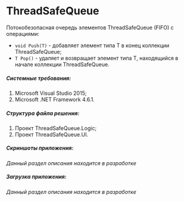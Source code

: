 # ThreadSafeQueue
Потокобезопасная очередь элементов ThreadSafeQueue (FIFO) с операциями:
- `void Push(T)` - добавляет элемент типа T в конец коллекции ThreadSafeQueue;
- `T Pop()` - удаляет и возвращает элемент типа T, находящийся в начале коллекции ThreadSafeQueue.

##### Системные требования:
1. Microsoft Visual Studio 2015;
2. Microsoft .NET Framework 4.6.1.

##### Структура файла решения:
1. Проект ThreadSafeQueue.Logic;
2. Проект ThreadSafeQueue.UI.

##### Скриншоты приложения:
*Данный раздел описания находится в разработке*

##### Загрузка приложения:
*Данный раздел описания находится в разработке*

